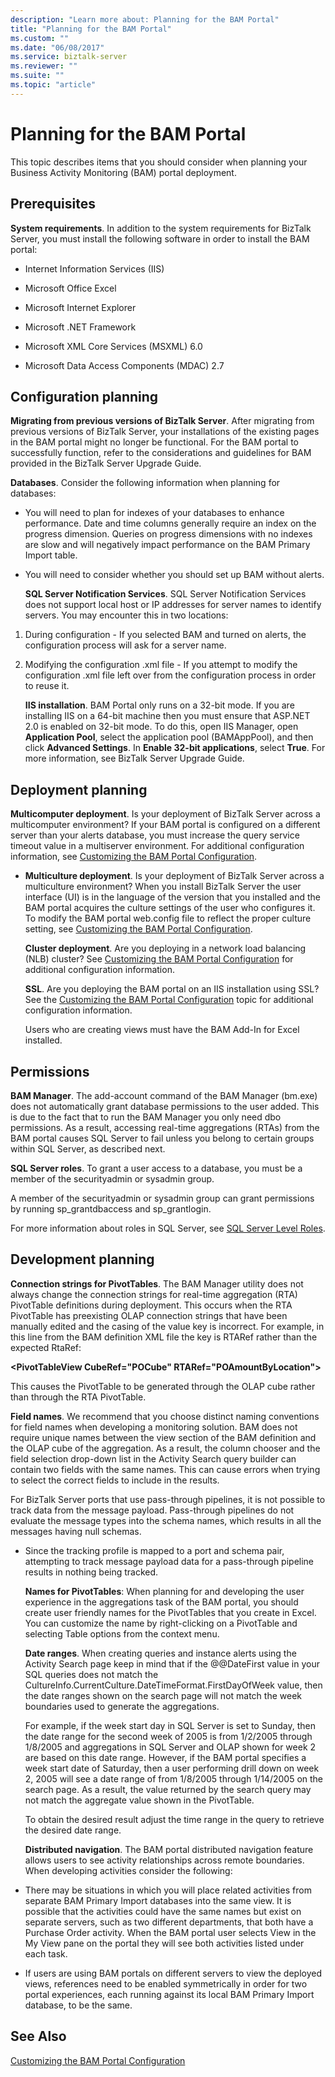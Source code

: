 ```yaml
---
description: "Learn more about: Planning for the BAM Portal"
title: "Planning for the BAM Portal"
ms.custom: ""
ms.date: "06/08/2017"
ms.service: biztalk-server
ms.reviewer: ""
ms.suite: ""
ms.topic: "article"
---
```

# Planning for the BAM Portal
This topic describes items that you should consider when planning your Business Activity Monitoring (BAM) portal deployment.

## Prerequisites
 **System requirements**. In addition to the system requirements for BizTalk Server, you must install the following software in order to install the BAM portal:

-   Internet Information Services (IIS)

-   Microsoft Office Excel

-   Microsoft Internet Explorer

-   Microsoft .NET Framework

-   Microsoft XML Core Services (MSXML) 6.0

-   Microsoft Data Access Components (MDAC) 2.7

## Configuration planning
 **Migrating from previous versions of BizTalk Server**. After migrating from previous versions of BizTalk Server, your installations of the existing pages in the BAM portal might no longer be functional. For the BAM portal to successfully function, refer to the considerations and guidelines for BAM provided in the BizTalk Server Upgrade Guide.

 **Databases**. Consider the following information when planning for databases:

- You will need to plan for indexes of your databases to enhance performance. Date and time columns generally require an index on the progress dimension. Queries on progress dimensions with no indexes are slow and will negatively impact performance on the BAM Primary Import table.

- You will need to consider whether you should set up BAM without alerts.

  **SQL Server Notification Services**. SQL Server Notification Services does not support local host or IP addresses for server names to identify servers.  You may encounter this in two locations:

1. During configuration - If you selected BAM and turned on alerts, the configuration process will ask for a server name.

2. Modifying the configuration .xml file - If you attempt to modify the configuration .xml file left over from the configuration process in order to reuse it.

   **IIS installation**. BAM Portal only runs on a 32-bit mode. If you are installing IIS on a 64-bit machine then you must ensure that ASP.NET 2.0 is enabled on 32-bit mode. To do this, open IIS Manager, open **Application Pool**, select the application pool (BAMAppPool), and then click **Advanced Settings**. In **Enable 32-bit applications**, select **True**. For more information, see BizTalk Server Upgrade Guide.

## Deployment planning
 **Multicomputer deployment**. Is your deployment of BizTalk Server across a multicomputer environment? If your BAM portal is configured on a different server than your alerts database, you must increase the query service timeout value in a multiserver environment. For additional configuration information, see [Customizing the BAM Portal Configuration](../core/customizing-the-bam-portal-configuration.md).

- **Multiculture deployment**. Is your deployment of BizTalk Server across a multiculture environment? When you install BizTalk Server the user interface (UI) is in the language of the version that you installed and the BAM portal acquires the culture settings of the user who configures it. To modify the BAM portal web.config file to reflect the proper culture setting, see [Customizing the BAM Portal Configuration](../core/customizing-the-bam-portal-configuration.md).

  **Cluster deployment**. Are you deploying in a network load balancing (NLB) cluster? See [Customizing the BAM Portal Configuration](../core/customizing-the-bam-portal-configuration.md) for additional configuration information.

  **SSL**. Are you deploying the BAM portal on an IIS installation using SSL? See the [Customizing the BAM Portal Configuration](../core/customizing-the-bam-portal-configuration.md) topic for additional configuration information.

  Users who are creating views must have the BAM Add-In for Excel installed.

## Permissions
 **BAM Manager**. The add-account command of the BAM Manager (bm.exe) does not automatically grant database permissions to the user added. This is due to the fact that to run the BAM Manager you only need dbo permissions. As a result, accessing real-time aggregations (RTAs) from the BAM portal causes SQL Server to fail unless you belong to certain groups within SQL Server, as described next.

 **SQL Server roles**. To grant a user access to a database, you must be a member of the securityadmin or sysadmin group.

 A member of the securityadmin or sysadmin group can grant permissions by running sp_grantdbaccess and sp_grantlogin.

 For more information about roles in SQL Server, see [SQL Server Level Roles](/sql/relational-databases/security/authentication-access/server-level-roles).

## Development planning
 **Connection strings for PivotTables**. The BAM Manager utility does not always change the connection strings for real-time aggregation (RTA) PivotTable definitions during deployment. This occurs when the RTA PivotTable has preexisting OLAP connection strings that have been manually edited and the casing of the value key is incorrect. For example, in this line from the BAM definition XML file the key is RTARef rather than the expected RtaRef:

 **\<PivotTableView CubeRef="POCube" RTARef="POAmountByLocation"\>**

 This causes the PivotTable to be generated through the OLAP cube rather than through the RTA PivotTable.

 **Field names**. We recommend that you choose distinct naming conventions for field names when developing a monitoring solution. BAM does not require unique names between the view section of the BAM definition and the OLAP cube of the aggregation.  As a result, the column chooser and the field selection drop-down list in the Activity Search query builder can contain two fields with the same names. This can cause errors when trying to select the correct fields to include in the results.

 For BizTalk Server ports that use pass-through pipelines, it is not possible to track data from the message payload. Pass-through pipelines do not evaluate the message types into the schema names, which results in all the messages having null schemas.

- Since the tracking profile is mapped to a port and schema pair, attempting to track message payload data for a pass-through pipeline results in nothing being tracked.

  **Names for PivotTables**: When planning for and developing the user experience in the aggregations task of the BAM portal, you should create user friendly names for the PivotTables that you create in Excel.  You can customize the name by right-clicking on a PivotTable and selecting Table options from the context menu.

  **Date ranges**. When creating queries and instance alerts using the Activity Search page keep in mind that if the @@DateFirst value in your SQL queries does not match the CultureInfo.CurrentCulture.DateTimeFormat.FirstDayOfWeek value, then the date ranges shown on the search page will not match the week boundaries used to generate the aggregations.

  For example, if the week start day in SQL Server is set to Sunday, then the date range for the second week of 2005 is from 1/2/2005 through 1/8/2005 and aggregations in SQL Server and OLAP shown for week 2 are based on this date range. However, if the BAM portal specifies a week start date of Saturday, then a user performing drill down on week 2, 2005 will see a date range of from 1/8/2005 through 1/14/2005 on the search page. As a result, the value returned by the search query may not match the aggregate value shown in the PivotTable.

  To obtain the desired result adjust the time range in the query to retrieve the desired date range.

  **Distributed navigation**. The BAM portal distributed navigation feature allows users to see activity relationships across remote boundaries. When developing activities consider the following:

- There may be situations in which you will place related activities from separate BAM Primary Import databases into the same view. It is possible that the activities could have the same names but exist on separate servers, such as two different departments, that both have a Purchase Order activity. When the BAM portal user selects View in the My View pane on the portal they will see both activities listed under each task.

- If users are using BAM portals on different servers to view the deployed views, references need to be enabled symmetrically in order for two portal experiences, each running against its local BAM Primary Import database, to be the same.

## See Also
 [Customizing the BAM Portal Configuration](../core/customizing-the-bam-portal-configuration.md)

